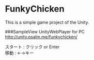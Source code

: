 FunkyChicken
=============

This is a simple game project of the Unity.

###SampleView
UnityWebPlayer for PC  
http://unity.psalm.me/funkychicken/


スタート : クリック or Enter  
移動 : ←→キー
